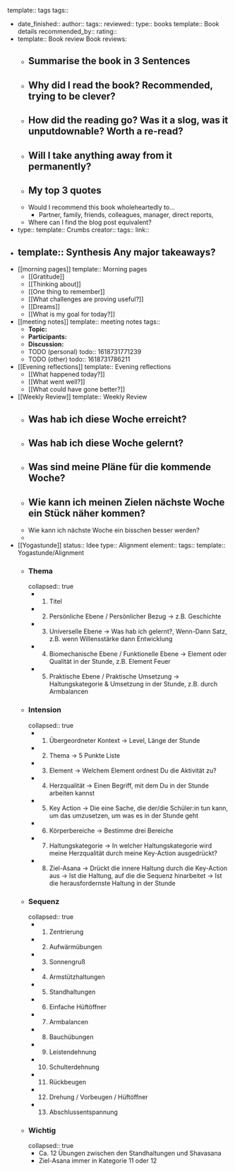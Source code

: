 template:: tags
tags::

- date_finished:: 
  author:: 
  tags:: 
  reviewed:: 
  type:: books
  template:: Book details
  recommended_by:: 
  rating::
- template:: Book review
  Book reviews:
	- Summarise the book in 3 Sentences
		-
	- Why did I read the book? Recommended, trying to be clever?
		-
	- How did the reading go? Was it a slog, was it unputdownable? Worth a re-read?
		-
	- Will I take anything away from it permanently?
		-
	- My top 3 quotes
		-
	- Would I recommend this book wholeheartedly to...
		- Partner, family, friends, colleagues, manager, direct reports,
	- Where can I find the blog post equivalent?
- type:: 
  template:: Crumbs
  creator:: 
  tags:: 
  link::
- template:: Synthesis
  Any major takeaways?
	-
- [[morning pages]]
  template:: Morning pages
	- [[Gratitude]]
	- [[Thinking about]]
	- [[One thing to remember]]
	- [[What challenges are proving useful?]]
	- [[Dreams]]
	- [[What is my goal for today?]]
- [[meeting notes]]
  template:: meeting notes
  tags::
	- **Topic:**
	- **Participants:**
	- **Discussion:**
	- TODO (personal)
	  todo:: 1618731771239
	- TODO (other)
	  todo:: 1618731786211
- [[Evening reflections]]
  template:: Evening reflections
	- [[What happened today?]]
	- [[What went well?]]
	- [[What could have gone better?]]
- [[Weekly Review]]
  template:: Weekly Review
	- Was hab ich diese Woche erreicht?
		-
	- Was hab ich diese Woche gelernt?
		-
	- Was sind meine Pläne für die kommende Woche?
		-
	- Wie kann ich meinen Zielen nächste Woche ein Stück näher kommen?
		-
	- Wie kann ich nächste Woche ein bisschen besser werden?
	-
- [[Yogastunde]]
  status:: Idee
  type:: Alignment
  element::
  tags::
  template:: Yogastunde/Alignment
	- ### Thema
	  collapsed:: true
		- 1. Titel
		- 2. Persönliche Ebene / Persönlicher Bezug
		  → z.B. Geschichte
		- 3. Universelle Ebene
		  → Was hab ich gelernt?, Wenn-Dann Satz, z.B. wenn Willensstärke dann Entwicklung
		- 4. Biomechanische Ebene / Funktionelle Ebene
		  → Element oder Qualität in der Stunde, z.B. Element Feuer
		- 5. Praktische Ebene / Praktische Umsetzung
		  → Haltungskategorie & Umsetzung in der Stunde, z.B. durch Armbalancen
	- ### Intension
	  collapsed:: true
		- 1. Übergeordneter Kontext
		  → Level, Länge der Stunde
		- 2. Thema
		  → 5 Punkte Liste
		- 3. Element
		  → Welchem Element ordnest Du die Aktivität zu?
		- 4. Herzqualität
		  → Einen Begriff, mit dem Du in der Stunde arbeiten kannst
		- 5. Key Action
		  → Die eine Sache, die der/die Schüler:in tun kann, um das umzusetzen, um was es in der Stunde geht
		- 6. Körperbereiche
		  → Bestimme drei Bereiche
		- 7. Haltungskategorie
		  → In welcher Haltungskategorie wird meine Herzqualität durch meine Key-Action ausgedrückt?
		- 8. Ziel-Asana
		  → Drückt die innere Haltung durch die Key-Action aus
		  → Ist die Haltung, auf die die Sequenz hinarbeitet
		  → Ist die herausfordernste Haltung in der Stunde
	- ### Sequenz
	  collapsed:: true
		- 1. Zentrierung
		- 2. Aufwärmübungen
		- 3. Sonnengruß
		- 4. Armstützhaltungen
		- 5. Standhaltungen
		- 6. Einfache Hüftöffner
		- 7. Armbalancen
		- 8. Bauchübungen
		- 9. Leistendehnung
		- 10. Schulterdehnung
		- 11. Rückbeugen
		- 12. Drehung / Vorbeugen / Hüftöffner
		- 13. Abschlussentspannung
	- ### Wichtig
	  collapsed:: true
		- Ca. 12 Übungen zwischen den Standhaltungen und Shavasana
		- Ziel-Asana immer in Kategorie 11 oder 12